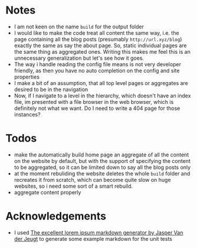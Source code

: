 # Notes
- I am not keen on the name `build` for the output folder
- I would like to make the code treat all content the same way, i.e. the page containing all the blog posts (presumably `http://url.xyz/blog`) exactly the same as say the about page. So, static individual pages are the same thing as aggregated ones. Writing this makes me feel this is an unnecessary generalization but let's see how it goes.
- The way i handle reading the config file means is not very developer friendly, as then you have no auto completion on the config and site properties
- I make a bit of an assumption, that all top level pages or aggregates are desired to be in the navigation
- Now, if I navigate to a level in the hierarchy, which doesn't have an index file, im presented with a file browser in the web browser, which is definitely not what we want. Do I need to write a 404 page for those instances?

# Todos
- make the automatically build home page an aggregate of all the content on the website by default, but with the support of specifying the content to be aggregated, so it can be limited down to say all the blog posts only
- at the moment rebuliding the website deletes the whole `build` folder and recreates it from scratch, which can become quite slow on huge websites, so i need some sort of a smart rebuild.
- aggregate content properly

# Acknowledgements
- I used [The excellent lorem ipsum markdown generator by Jasper Van der Jeugt](https://jaspervdj.be/lorem-markdownum/) to generate some example markdown for the unit tests
